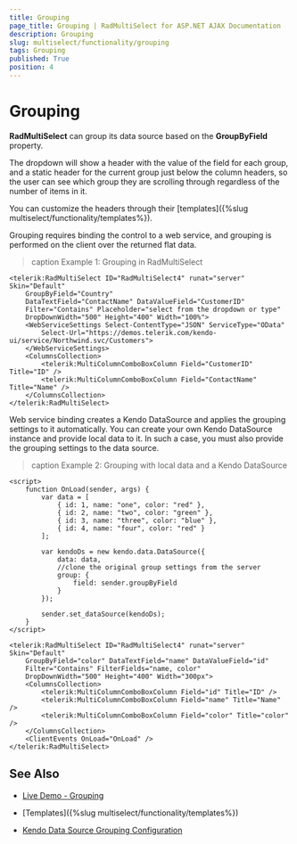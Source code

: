 ```yaml
---
title: Grouping
page_title: Grouping | RadMultiSelect for ASP.NET AJAX Documentation
description: Grouping
slug: multiselect/functionality/grouping
tags: Grouping
published: True
position: 4
---
```



# Grouping

**RadMultiSelect** can group its data source based on the **GroupByField** property.

The dropdown will show a header with the value of the field for each group, and a static header for the current group just below the column headers, so the user can see which group they are scrolling through regardless of the number of items in it.

You can customize the headers through their [templates]({%slug multiselect/functionality/templates%}).

Grouping requires binding the control to a web service, and grouping is performed on the client over the returned flat data.

>caption Example 1: Grouping in RadMultiSelect

````ASP.NET
<telerik:RadMultiSelect ID="RadMultiSelect4" runat="server" Skin="Default"
    GroupByField="Country"
    DataTextField="ContactName" DataValueField="CustomerID"
    Filter="Contains" Placeholder="select from the dropdown or type"
    DropDownWidth="500" Height="400" Width="100%">
    <WebServiceSettings Select-ContentType="JSON" ServiceType="OData"
        Select-Url="https://demos.telerik.com/kendo-ui/service/Northwind.svc/Customers">
    </WebServiceSettings>
    <ColumnsCollection>
        <telerik:MultiColumnComboBoxColumn Field="CustomerID" Title="ID" />
        <telerik:MultiColumnComboBoxColumn Field="ContactName" Title="Name" />
    </ColumnsCollection>
</telerik:RadMultiSelect>
````

Web service binding creates a Kendo DataSource and applies the grouping settings to it automatically. You can create your own Kendo DataSource instance and provide local data to it. In such a case, you must also provide the grouping settings to the data source.

>caption Example 2: Grouping with local data and a Kendo DataSource

````ASP.NET
<script>
	function OnLoad(sender, args) {
		var data = [
			{ id: 1, name: "one", color: "red" },
			{ id: 2, name: "two", color: "green" },
			{ id: 3, name: "three", color: "blue" },
			{ id: 4, name: "four", color: "red" }
		];

		var kendoDs = new kendo.data.DataSource({
			data: data,
			//clone the original group settings from the server
			group: {
				field: sender.groupByField
			}
		});

		sender.set_dataSource(kendoDs);
	}
</script>

<telerik:RadMultiSelect ID="RadMultiSelect4" runat="server" Skin="Default"
	GroupByField="color" DataTextField="name" DataValueField="id" 
	Filter="Contains" FilterFields="name, color"
	DropDownWidth="500" Height="400" Width="300px">
	<ColumnsCollection>
		<telerik:MultiColumnComboBoxColumn Field="id" Title="ID" />
		<telerik:MultiColumnComboBoxColumn Field="name" Title="Name" />
		<telerik:MultiColumnComboBoxColumn Field="color" Title="color" />
	</ColumnsCollection>
	<ClientEvents OnLoad="OnLoad" />
</telerik:RadMultiSelect>
````



## See Also

* [Live Demo - Grouping](multiselect/grouping/defaultcs.aspx)

* [Templates]({%slug multiselect/functionality/templates%})

* [Kendo Data Source Grouping Configuration](https://docs.telerik.com/kendo-ui/api/javascript/data/datasource/configuration/group)


